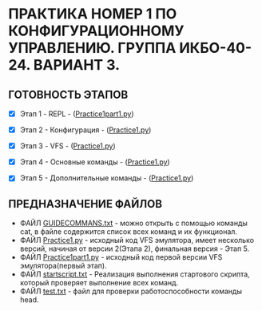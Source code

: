 # ПРАКТИКА НОМЕР 1 ПО КОНФИГУРАЦИОННОМУ УПРАВЛЕНИЮ. ГРУППА ИКБО-40-24. ВАРИАНТ 3.

## ГОТОВНОСТЬ ЭТАПОВ
- [x] Этап 1 - REPL - ([Practice1part1.py](Practice1part1.py))
- [x] Этап 2 - Конфигурация - ([Practice1.py](Practice1.py))
- [x] Этап 3 - VFS - ([Practice1.py](Practice1.py))
- [x] Этап 4 - Основные команды - ([Practice1.py](Practice1.py))
- [x] Этап 5 - Дополнительные команды - ([Practice1.py](Practice1.py))


## ПРЕДНАЗНАЧЕНИЕ ФАЙЛОВ

- ФАЙЛ [GUIDECOMMANS.txt](GUIDECOMMANDS.TXT) - можно открыть с помощью команды cat, в файле содержится список всех команд и их функционал.
- ФАЙЛ [Practice1.py](Practice1.py) - исходный код VFS эмулятора, имеет несколько версий, начиная от версии 2(Этапа 2), финальная версия - Этап 5.
- ФАЙЛ [Practice1part1.py](Practice1part1.py) - исходный код первой версии VFS эмулятора(первый этап).
- ФАЙЛ [startscript.txt](startscript.txt) - Реализация выполнения стартового скрипта, который проверяет выполнение всех команд.
- ФАЙЛ [test.txt](test.txt) - файл для проверки работоспособности команды head.







